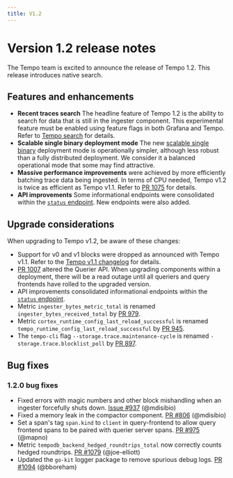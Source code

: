 ```yaml
---
title: V1.2
---
```


# Version 1.2 release notes

The Tempo team is excited to announce the release of Tempo 1.2. This release introduces native search.

## Features and enhancements

- **Recent traces search** The headline feature of Tempo 1.2 is the ability to search for data that is still in the ingester component. This experimental feature must be enabled using feature flags in both Grafana and Tempo. Refer to [Tempo search](https://grafana.com/docs/tempo/latest/getting-started/tempo-in-grafana/#tempo-search) for details.
- **Scalable single binary deployment mode** The new [scalable single binary](https://grafana.com/docs/tempo/latest/operations/deployment/#scalable-single-binary) deployment mode is operationally simpler, although less robust than a fully distributed deployment. We consider it a balanced operational mode that some may find attractive.
- **Massive performance improvements** were achieved by more efficiently batching trace data being ingested. In terms of CPU needed, Tempo v1.2 is twice as efficient as Tempo v1.1. Refer to [PR 1075](https://github.com/grafana/tempo/pull/1075) for details.
- **API improvements** Some informational endpoints were consolidated within the [`status` endpoint](https://grafana.com/docs/tempo/latest/api_docs/#status). New endpoints were also added.

## Upgrade considerations

When upgrading to Tempo v1.2, be aware of these changes:

- Support for v0 and v1 blocks were dropped as announced with Tempo v1.1. Refer to the [Tempo v1.1 changelog](https://github.com/grafana/tempo/releases/tag/v1.1.0) for details.
- [PR 1007](https://github.com/grafana/tempo/pull/1007) altered the Querier API. When upgrading components within a deployment, there will be a read outage until all queriers and query frontends have rolled to the upgraded version.
- API improvements consolidated informational endpoints within the [`status` endpoint](https://grafana.com/docs/tempo/latest/api_docs/#status).
- Metric `ingester_bytes_metric_total` is renamed `ingester_bytes_received_total` by [PR 979](https://github.com/grafana/tempo/pull/979).
- Metric `cortex_runtime_config_last_reload_successful` is renamed `tempo_runtime_config_last_reload_successful` by [PR 945](https://github.com/grafana/tempo/pull/945).
- The `tempo-cli` flag `--storage.trace.maintenance-cycle` is renamed `-storage.trace.blocklist_poll` by [PR 897](https://github.com/grafana/tempo/pull/897).

## Bug fixes

### 1.2.0 bug fixes

- Fixed errors with magic numbers and other block mishandling when an ingester forcefully shuts down. [Issue #937](https://github.com/grafana/tempo/issues/937) (@mdisibio)
- Fixed a memory leak in the compactor component. [PR #806](https://github.com/grafana/tempo/pull/806) (@mdisibio)
- Set a span's tag `span.kind` to `client` in query-frontend to allow query frontend spans to be paired with querier server spans. [PR #975](https://github.com/grafana/tempo/pull/975) (@mapno)
- Metric `tempodb_backend_hedged_roundtrips_total` now correctly counts hedged roundtrips. [PR #1079](https://github.com/grafana/tempo/pull/1079) (@joe-elliott)
- Updated the `go-kit` logger package to remove spurious debug logs. [PR #1094](https://github.com/grafana/tempo/pull/1094) (@bboreham)
